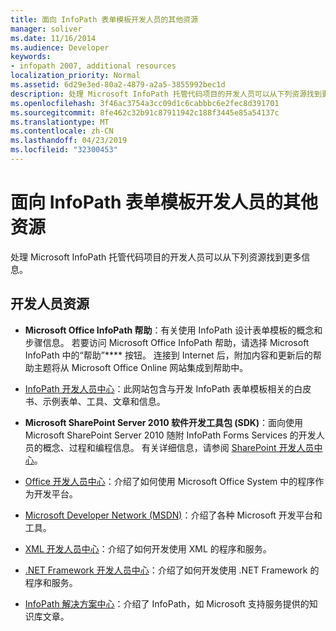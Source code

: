 ```yaml
---
title: 面向 InfoPath 表单模板开发人员的其他资源
manager: soliver
ms.date: 11/16/2014
ms.audience: Developer
keywords:
- infopath 2007, additional resources
localization_priority: Normal
ms.assetid: 6d29e3ed-80a2-4879-a2a5-3855992bec1d
description: 处理 Microsoft InfoPath 托管代码项目的开发人员可以从下列资源找到更多信息。
ms.openlocfilehash: 3f46ac3754a3cc09d1c6cabbbc6e2fec8d391701
ms.sourcegitcommit: 8fe462c32b91c87911942c188f3445e85a54137c
ms.translationtype: MT
ms.contentlocale: zh-CN
ms.lasthandoff: 04/23/2019
ms.locfileid: "32300453"
---
```

# <a name="additional-resources-for-infopath-form-template-developers"></a>面向 InfoPath 表单模板开发人员的其他资源

处理 Microsoft InfoPath 托管代码项目的开发人员可以从下列资源找到更多信息。
  
## <a name="developer-resources"></a>开发人员资源

- **Microsoft Office InfoPath 帮助**：有关使用 InfoPath 设计表单模板的概念和步骤信息。 若要访问 Microsoft Office InfoPath 帮助，请选择 Microsoft InfoPath 中的“帮助”**** 按钮。 连接到 Internet 后，附加内容和更新后的帮助主题将从 Microsoft Office Online 网站集成到帮助中。 
    
- [InfoPath 开发人员中心](https://go.microsoft.com/fwlink?LinkID=11689)：此网站包含与开发 InfoPath 表单模板相关的白皮书、示例表单、工具、文章和信息。
    
- **Microsoft SharePoint Server 2010 软件开发工具包 (SDK)**：面向使用 Microsoft SharePoint Server 2010 随附 InfoPath Forms Services 的开发人员的概念、过程和编程信息。 有关详细信息，请参阅 [SharePoint 开发人员中心](https://msdn.microsoft.com/sharepoint/default.aspx)。
    
- [Office 开发人员中心](https://go.microsoft.com/fwlink?LinkID=27128)：介绍了如何使用 Microsoft Office System 中的程序作为开发平台。 
    
- [Microsoft Developer Network (MSDN)](https://go.microsoft.com/fwlink?LinkId=61826)：介绍了各种 Microsoft 开发平台和工具。
    
- [XML 开发人员中心](https://go.microsoft.com/fwlink/?LinkId=61827)：介绍了如何开发使用 XML 的程序和服务。
    
- [.NET Framework 开发人员中心](https://go.microsoft.com/fwlink/?LinkId=61829)：介绍了如何开发使用 .NET Framework 的程序和服务。
    
- [InfoPath 解决方案中心](https://support.microsoft.com/ph/11303)：介绍了 InfoPath，如 Microsoft 支持服务提供的知识库文章。
    

